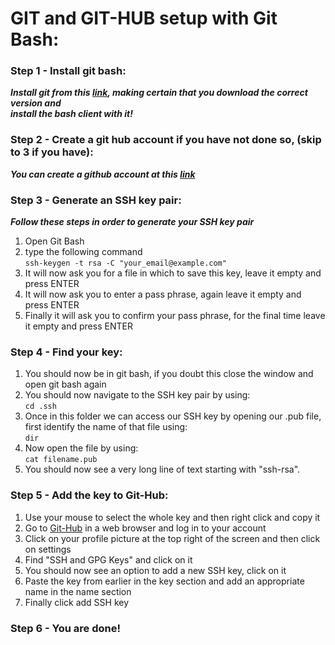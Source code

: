 # GIT and GIT-HUB setup with Git Bash:  

### Step 1 - Install git bash:  
  ***Install git from this [link](https://git-scm.com/downloads), making certain that you download the correct version and***  
  ***install the bash client with it!***  

### Step 2 - Create a git hub account if you have not done so, (skip to 3 if you have):
  ***You can create a github account at this [link](https://github.com/join?ref_cta=Sign+up&ref_loc=header+logged+out&ref_page=%2F&source=header-home)***  
  
### Step 3 - Generate an SSH key pair:  
  ***Follow these steps in order to generate your SSH key pair***  
1. Open Git Bash
2. type the following command  
  ```ssh-keygen -t rsa -C "your_email@example.com"```  
3. It will now ask you for a file in which to save this key, leave it empty and press ENTER  
4. It will now ask you to enter a pass phrase, again leave it empty and press ENTER  
5. Finally it will ask you to confirm your pass phrase, for the final time leave it empty and press ENTER  
  
### Step 4 - Find your key:  
1. You should now be in git bash, if you doubt this close the window and open git bash again  
2. You should now navigate to the SSH key pair by using:  
  ```cd .ssh```
3. Once in this folder we can access our SSH key by opening our .pub file, first identify the name of that file using:  
```dir```  
4. Now open the file by using:  
```cat filename.pub```
5. You should now see a very long line of text starting with "ssh-rsa".  
  
### Step 5 - Add the key to Git-Hub:  
1. Use your mouse to select the whole key and then right click and copy it  
2. Go to [Git-Hub](https://github.com/login) in a web browser and log in to your account  
3. Click on your profile picture at the top right of the screen and then click on settings
4. Find "SSH and GPG Keys" and click on it  
5. You should now see an option to add a new SSH key, click on it
6. Paste the key from earlier in the key section and add an appropriate name in the name section  
7. Finally click add SSH key  

### Step 6 - You are done!
